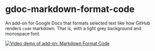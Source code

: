 # gdoc-markdown-format-code
An add-on for Google Docs that formats selected text like how GitHub renders `code` markdown. That is, with a light grey background and monospace font. 

[![Video demo of add-on: Markdown Format Code](https://img.youtube.com/vi/2C7JxoIvHfU/0.jpg)](https://www.youtube.com/watch?v=2C7JxoIvHfU)
